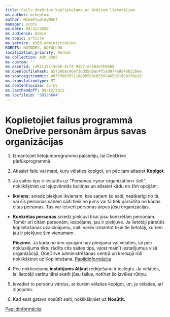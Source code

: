 ```yaml
---
title: Failu OneDrive koplietošana ar ārējiem lietotājiem
ms.author: mikeplum
author: MikePlumleyMSFT
manager: scotv
ms.date: 04/21/2020
ms.audience: Admin
ms.topic: article
ms.service: o365-administration
ROBOTS: NOINDEX, NOFOLLOW
localization_priority: Normal
ms.collection: Adm_O365
ms.custom: ''
ms.assetid: cd031153-5db6-4cf4-92b7-eb562e7b9568
ms.openlocfilehash: a5736bace6ef36dd5d0ac4f5ad874a9546b23b6e
ms.sourcegitcommit: ab75f66355116e995b3cb5505465b31989339e28
ms.translationtype: MT
ms.contentlocale: lv-LV
ms.lasthandoff: 08/13/2021
ms.locfileid: "58320604"
---
```

# <a name="share-files-in-onedrive-with-people-outside-your-organization"></a>Koplietojiet failus programmā OneDrive personām ārpus savas organizācijas

1. Izmantojiet lietojumprogrammu palaidēju, lai OneDrive pārlūkprogrammā. 
    
2. Atlasiet failu vai mapi, kuru vēlaties kopīgot, un pēc tam atlasiet **Kopīgot**. 
    
3. Ja saites tips ir iestatīts uz "Personas \<your organization\> šeit", noklikšķiniet uz lejupvērstās bultiņas un atlasiet kādu no šīm opcijām: 
    
  - **Ikviens:** sniedz piekļuvi ikvienam, kas saņem šo saiti, neatkarīgi no tā, vai šīs personas saņem saiti tieši no jums vai tā tiek pārsūtīta no kādas citas personas. Tas var ietvert personas ārpus jūsu organizācijas. 
    
  - **Konkrētas personas** sniedz piekļuvi tikai jūsu konkrētām personām. Tomēr arī citām personām, iespējams, jau ir piekļuve. Ja lietotāji pārsūtīs koplietošanas uzaicinājumu, saiti varēs izmantot tikai tie lietotāji, kuriem jau ir piekļuve šim vienumam. 
    
    **Piezīme.** Ja kāda no šīm opcijām nav pieejama vai vēlaties, lai pēc noklusējuma tiktu rādīts cits saites tips, varat mainīt iestatījumus  visā organizācijā, OneDrive administrēšanas centrā un kreisajā rūtī noklikšķinot uz Koplietošana. [Papildinformācija](https://go.microsoft.com/fwlink/?linkid=871961)
  
4. Pēc noklusējuma **iestatījums Atļaut** rediģēšanu ir ieslēgts. Ja vēlaties, lai lietotāji varētu tikai skatīt jūsu failus, notīriet šo izvēles rūtiņu. 
    
5. Ievadiet to personu vārdus, ar kurām vēlaties kopīgot, un, ja vēlaties, arī ziņojumu.
    
6. Kad esat gatavs nosūtīt saiti, noklikšķiniet uz **Nosūtīt.** 
    
[Papildinformācija](https://go.microsoft.com/fwlink/?linkid=871861)
  

